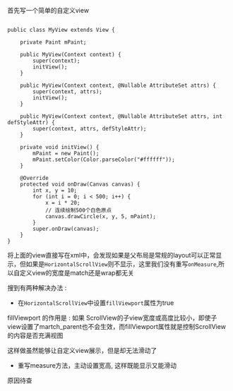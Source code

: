 首先写一个简单的自定义view

```

public class MyView extends View {

    private Paint mPaint;

    public MyView(Context context) {
        super(context);
        initView();
    }

    public MyView(Context context, @Nullable AttributeSet attrs) {
        super(context, attrs);
        initView();
    }

    public MyView(Context context, @Nullable AttributeSet attrs, int defStyleAttr) {
        super(context, attrs, defStyleAttr);
    }

    private void initView() {
        mPaint = new Paint();
        mPaint.setColor(Color.parseColor("#ffffff"));
    }

    @Override
    protected void onDraw(Canvas canvas) {
        int x, y = 10;
        for (int i = 0; i < 500; i++) {
            x = i * 20;
            // 连续绘制500个白色原点
            canvas.drawCircle(x, y, 5, mPaint);
        }
        super.onDraw(canvas);
    }
}

```

将上面的view直接写在xml中，会发现如果是父布局是常规的layout可以正常显示，但如果是`HorizontalScrollView`则不显示，这里我们没有重写`onMeasure`,所以自定义view的宽度是match还是wrap都无关

搜到有两种解决办法 :


+ 在`HorizontalScrollView`中设置`fillViewport`属性为true

fillViewport 的作用是 : 如果 ScrollView的子view宽度或高度比较小，即使子view设置了martch_parent也不会生效，而fillViewport属性就是控制ScrollView的内容是否充满视图

这样做虽然能够让自定义view展示，但是却无法滑动了


+ 重写measure方法，主动设置宽高, 这样既能显示又能滑动

原因待查

